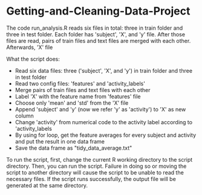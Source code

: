 # Getting-and-Cleaning-Data-Project

The code run_analysis.R reads six files in total: three in train folder and three in test folder. Each folder has 'subject', 'X', and 'y' file. After those files are read, pairs of train files and text files are merged with each other. Afterwards, 'X' file

What the script does:
- Read six data files: three ('subject', 'X', and 'y') in train folder and three in test folder
- Read two config files: 'features' and 'activity_labels'
- Merge pairs of train files and text files with each other
- Label 'X' with the feature name from 'features' file
- Choose only 'mean' and 'std' from the 'X' file
- Append 'subject' and 'y' (now we refer 'y' as 'activity') to 'X' as new column
- Change 'activity' from numerical code to the activity label according to 'activity_labels
- By using for loop, get the feature averages for every subject and activity and put the result in one data frame
- Save the data frame as "tidy_data_average.txt"

To run the script, first, change the current R working directory to the script directory. Then, you can run the script. Failure in doing so or moving the script to another directory will cause the script to be unable to read the necessary files. If the script runs successfully, the output file will be generated at the same directory.
